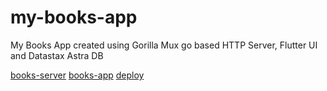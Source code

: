 # my-books-app
My Books App created using Gorilla Mux go based HTTP Server, Flutter UI and Datastax Astra DB

[books-server](books-server/README.md)
[books-app](books-server/README.md)
[deploy](deploy/README.md)
